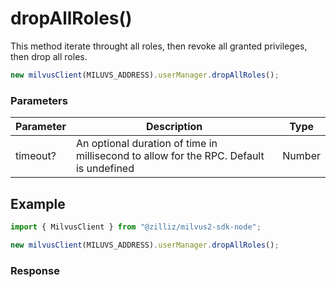 # dropAllRoles()

This method iterate throught all roles, then revoke all granted privileges, then drop all roles.

```javascript
new milvusClient(MILUVS_ADDRESS).userManager.dropAllRoles();
```

### Parameters

| Parameter | Description                                                                            | Type   |
| --------- | -------------------------------------------------------------------------------------- | ------ |
| timeout?  | An optional duration of time in millisecond to allow for the RPC. Default is undefined | Number |

## Example

```javascript
import { MilvusClient } from "@zilliz/milvus2-sdk-node";

new milvusClient(MILUVS_ADDRESS).userManager.dropAllRoles();
```

### Response
